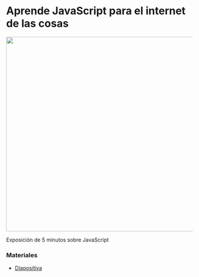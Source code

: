 # Aprende JavaScript para el internet de las cosas
<img src="https://lh4.googleusercontent.com/gTZMsP45BJKoj6tRUA_em1TPryv-bd806fddOnDA85t_D2K7e7PJXiGNnQAsq3SbgfQkeUEeZKNNRtytmsgZ=w2572-h4575-rw" width="525"/>

Exposición de 5 minutos sobre JavaScript


###  Materiales
- [Diapositiva](https://drive.google.com/)
